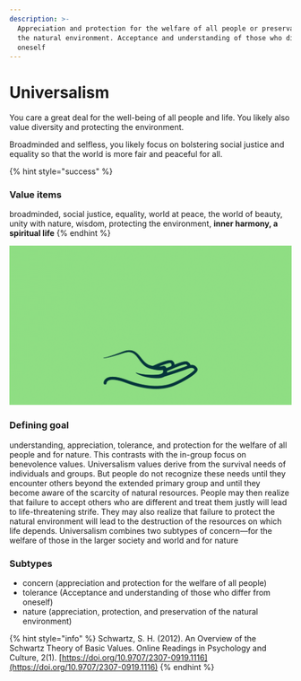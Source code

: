 ```yaml
---
description: >-
  Appreciation and protection for the welfare of all people or preservation of
  the natural environment. Acceptance and understanding of those who differ from
  oneself
---
```


# Universalism

You care a great deal for the well-being of all people and life. You likely also value diversity and protecting the environment.

Broadminded and selfless, you likely focus on bolstering social justice and equality so that the world is more fair and peaceful for all.

{% hint style="success" %}
### Value items

broadminded, social justice, equality, world at peace, the world of beauty, unity with nature, wisdom, protecting the environment, **inner harmony, a spiritual life**
{% endhint %}

![Universalism](../../../.gitbook/assets/universalism.gif)

### Defining goal

understanding, appreciation, tolerance, and protection for the welfare of all people and for nature. This contrasts with the in-group focus on benevolence values. Universalism values derive from the survival needs of individuals and groups. But people do not recognize these needs until they encounter others beyond the extended primary group and until they become aware of the scarcity of natural resources. People may then realize that failure to accept others who are different and treat them justly will lead to life-threatening strife. They may also realize that failure to protect the natural environment will lead to the destruction of the resources on which life depends. Universalism combines two subtypes of concern—for the welfare of those in the larger society and world and for nature&#x20;

### Subtypes

* concern (appreciation and protection for the welfare of all people)
* tolerance (Acceptance and understanding of those who differ from oneself)
* nature (appreciation, protection, and preservation of the natural environment)

{% hint style="info" %}
Schwartz, S. H. (2012). An Overview of the Schwartz Theory of Basic Values. Online Readings in Psychology and Culture, 2(1). [https://doi.org/10.9707/2307-0919.1116](https://doi.org/10.9707/2307-0919.1116)
{% endhint %}
